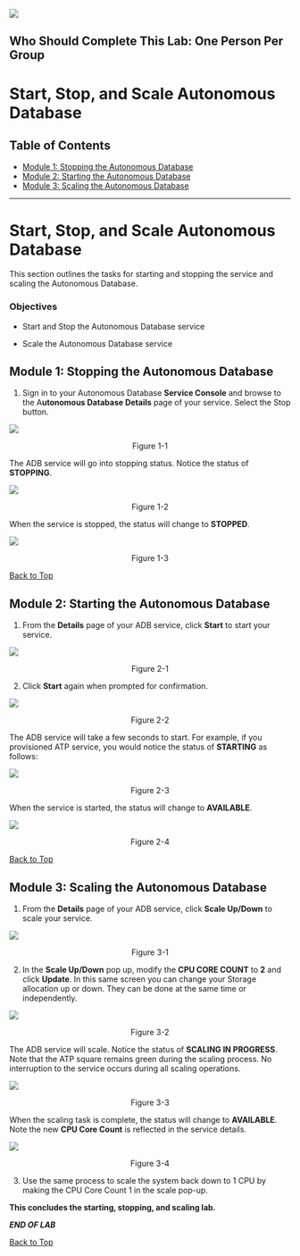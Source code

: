 ![](./media/labs.jpg)

## Who Should Complete This Lab: One Person Per Group

# Start, Stop, and Scale Autonomous Database

## Table of Contents

- [Module 1: Stopping the Autonomous Database](#module-1--stopping-the-autonomous-database)
- [Module 2: Starting the Autonomous Database](#module-2--starting-the-autonomous-database)
- [Module 3: Scaling the Autonomous Database](#module-3--scaling-the-autonomous-database)

***** 

Start, Stop, and Scale Autonomous Database
==================================================

This section outlines the tasks for starting and stopping the service and
scaling the Autonomous Database.

### Objectives

-   Start and Stop the Autonomous Database service

-   Scale the Autonomous Database service

## Module 1:  Stopping the Autonomous Database

1. Sign in to your Autonomous Database **Service Console** and browse to the
A**utonomous Database Details** page of your service. Select the Stop button.

![](media/c646892c2f584473aa06dc8baea51841.png)
<p align="center">Figure 1-1</p>

The ADB service will go into stopping status. Notice the status of **STOPPING**.

![](media/83b1e723a210d0c619e26c20c861c7c5.png)
<p align="center">Figure 1-2</p>

When the service is stopped, the status will change to **STOPPED**.

![](media/052a68976edef63ff313f5a71daefbd5.png)
<p align="center">Figure 1-3</p>

[Back to Top](#table-of-contents)

## Module 2:  Starting the Autonomous Database

1. From the **Details** page of your ADB service, click **Start** to start your
service.

![](media/868ac8e2ac917ca51e224259e0c6872d.png)
<p align="center">Figure 2-1</p>

2. Click **Start** again when prompted for confirmation.

![](media/a1684875990ec5bc69ad3e3959ff61f0.png)
<p align="center">Figure 2-2</p>

The ADB service will take a few seconds to start. For example, if you
provisioned ATP service, you would notice the status of **STARTING** as follows:

![](media/a73ac7df006529f7bc62daa0282fef49.png)
<p align="center">Figure 2-3</p>

When the service is started, the status will change to **AVAILABLE**.

![](media/5cc6e0cbc80024df3ed610e46600864c.png)
<p align="center">Figure 2-4</p>

[Back to Top](#table-of-contents)

## Module 3:  Scaling the Autonomous Database

1. From the **Details** page of your ADB service, click **Scale Up/Down** to scale
your service.

![](media/04d929a07e7efcd162b02683b1ab2ca1.png)
<p align="center">Figure 3-1</p>

2. In the **Scale Up/Down** pop up, modify the **CPU CORE COUNT** to **2** and
click **Update**. In this same screen you can change your Storage allocation up or down. They can be done at the same time or independently.

![](media/c03aaf2ad0be2682158155e58e2e78e6.png)
<p align="center">Figure 3-2</p>

The ADB service will scale. Notice the status of **SCALING IN PROGRESS**. Note
that the ATP square remains green during the scaling process. No interruption to
the service occurs during all scaling operations.

![](media/5901e65383b8b786ef1e13b29f3f54b0.png)
<p align="center">Figure 3-3</p>

When the scaling task is complete, the status will change to **AVAILABLE**. Note
the new **CPU Core Count** is reflected in the service details.

![](media/2aed9ae86ea5b589b4d67adcf1b7f88c.png)
<p align="center">Figure 3-4</p>

3. Use the same process to scale the system back down to 1 CPU by making the CPU
Core Count 1 in the scale pop-up.

**This concludes the starting, stopping, and scaling lab.**

***END OF LAB***

[Back to Top](#table-of-contents)  

